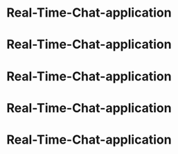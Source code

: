 # Real-Time-Chat-application
# Real-Time-Chat-application
# Real-Time-Chat-application
# Real-Time-Chat-application
# Real-Time-Chat-application

